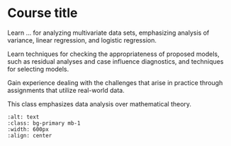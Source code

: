 # Course title

Learn ... for analyzing multivariate data sets, emphasizing analysis of variance, linear regression, and logistic regression.

Learn techniques for checking the appropriateness of proposed models, such as residual analyses and case influence diagnostics, and techniques for selecting models.

Gain experience dealing with the challenges that arise in practice through assignments that utilize real-world data.

This class emphasizes data analysis over mathematical theory.


```{image} ../_static/img/course-overview.png
:alt: text
:class: bg-primary mb-1
:width: 600px
:align: center
```
